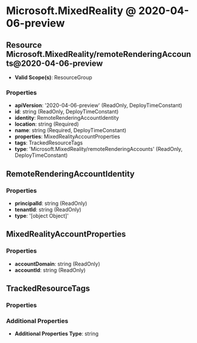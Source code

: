 # Microsoft.MixedReality @ 2020-04-06-preview

## Resource Microsoft.MixedReality/remoteRenderingAccounts@2020-04-06-preview
* **Valid Scope(s)**: ResourceGroup
### Properties
* **apiVersion**: '2020-04-06-preview' (ReadOnly, DeployTimeConstant)
* **id**: string (ReadOnly, DeployTimeConstant)
* **identity**: RemoteRenderingAccountIdentity
* **location**: string (Required)
* **name**: string (Required, DeployTimeConstant)
* **properties**: MixedRealityAccountProperties
* **tags**: TrackedResourceTags
* **type**: 'Microsoft.MixedReality/remoteRenderingAccounts' (ReadOnly, DeployTimeConstant)

## RemoteRenderingAccountIdentity
### Properties
* **principalId**: string (ReadOnly)
* **tenantId**: string (ReadOnly)
* **type**: '[object Object]'

## MixedRealityAccountProperties
### Properties
* **accountDomain**: string (ReadOnly)
* **accountId**: string (ReadOnly)

## TrackedResourceTags
### Properties
### Additional Properties
* **Additional Properties Type**: string

